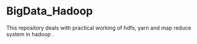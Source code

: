 # BigData_Hadoop
This repository deals with practical working of hdfs, yarn and map reduce system in hadoop .
